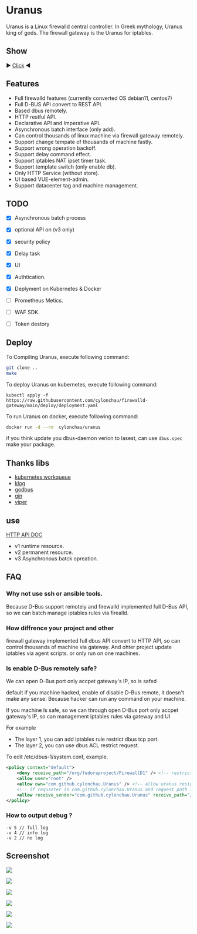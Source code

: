 # Uranus

Uranus is a Linux firewalld central controller. In Greek mythology, Uranus king of gods. The firewall gateway is the Uranus for iptables.

## Show

▶ [Click](#Screenshot) ◀

## Features
- Full firewalld features (currently converted OS debian11, centos7)
- Full D-BUS API convert to REST API.
- Based dbus remotely.
- HTTP restful API.
- Declarative API and Imperative API.
- Asynchronous batch interface (only add).
- Can control thousands of linux machine via firewall gateway remotely.
- Support change tempate of thousands of machine fastly.
- Support wrong operation backoff.
- Support delay command effect.
- Support iptables NAT ipset timer task.
- Support template switch (only enable db).
- Only HTTP Service (without store).
- UI based VUE-element-admin.
- Support datacenter tag and machine management.

## TODO
- [X] Asynchronous batch process
- [X] optional API on (v3 only)
- [X] security policy
- [X] Delay task
- [X] UI
- [X] Authtication.
- [X] Deplyment on Kubernetes & Docker
- [ ] Prometheus Metics.
- [ ] WAF SDK.
- [ ] Token destory


## Deploy

To Compiling Uranus, execute following command:

```bash
git clone ..
make
```

To deploy Uranus on kubernetes, execute following command:

```
kubectl apply -f https://raw.githubusercontent.com/cylonchau/firewalld-gateway/main/deploy/deployment.yaml
```

To run Uranus on docker, execute following command:

```bash
docker run -d --rm  cylonchau/uranus
```

if you think update you dbus-daemon verion to lasest, can use `dbus.spec` make your package.


## Thanks libs
- [kubernetes workqueue](https://github.com/kubernetes/kubernetes)
- [klog](https://github.com/kubernetes/kubernetes)
- [godbus](https://github.com/godbus/dbus)
- [gin](https://github.com/gin-gonic/gin)
- [viper](https://github.com/spf13/viper)

## use

[HTTP API DOC](https://documenter.getpostman.com/view/12796679/UV5agGNr)

- v1 runtime resource.
- v2 permanent resource.
- v3 Asynchronous batck opreation.

## FAQ

### Why not use ssh or ansible tools.

Because D-Bus support remotely and firewalld implemented full D-Bus API, so we can batch manage iptables rules via firealld.

### How diffrence your project and other

firewall gateway implemented full dbus API convert to HTTP API, so can control thousands of machine via gateway. And ohter project update iptables via agent scripts. or only run on one machines.


### Is enable D-Bus remotely safe?

We can open D-Bus port only accpet gateway's IP, so is safed

default if you machine hacked, enable of disable D-Bus remote, it doesn't make any sense. Because hacker can run any command on your machine.

If you machine Is safe, so we can through open D-Bus port only accpet gateway's IP, so can management iptables rules via gateway and UI

For example

- The layer 1, you can add iptables rule restrict dbus tcp port.
- The layer 2, you can use dbus ACL restrict request.

To edit /etc/dbus-1/system.conf, example.

```xml
<policy context="default">
    <deny receive_path="/org/fedoraproject/FirewallD1" /> <!-- restrict all request -->
    <allow user="root" />
    <allow own="com.github.cylonchau.Uranus" /> <!-- allow uranus resiger to dbus-daemon -->
    <!-- if requseter is com.github.cylonchau.Uranus and request path is /org/fedoraproject/FirewallD1, then allow  -->
    <allow receive_sender="com.github.cylonchau.Uranus" receive_path="/org/fedoraproject/FirewallD1" />
</policy>
```

### How to output debug ?

```
-v 5 // full log
-v 4 // info log
-v 2 // no log
```

## Screenshot

![](./images/123.png)

![](./images/223.png)

![](./images/323.png)

![](./images/423.png)

![](./images/523.png)

![](./images/623.png)
